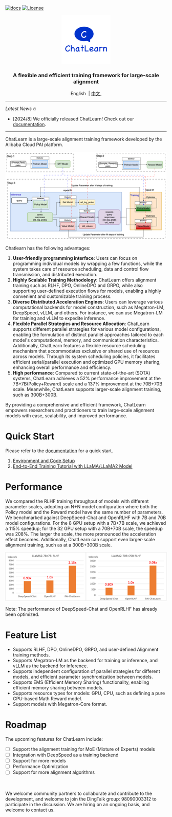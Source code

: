 
[![docs](https://img.shields.io/badge/docs-latest-brightgreen.svg)](https://chatlearn.readthedocs.io/en/latest/)
[![License](https://img.shields.io/badge/License-Apache%202.0-blue.svg)](https://github.com/alibaba/ChatLearn/blob/main/LICENSE)

<p align="center">
  <picture>
    <img alt="ChatLearn" src="docs/images/logo.jpg" width=30%>
  </picture>
</p>

<h3 align="center">
A flexible and efficient training framework for large-scale alignment
</h3>

<p align="center">
        &nbspEnglish&nbsp |  <a href="README_CN.md"> 中文 </a>&nbsp
</p>


---

*Latest News* 🔥
- [2024/8] We officially released ChatLearn! Check out our [documentation](docs/en/chatlearn.md).

---

ChatLearn is a large-scale alignment training framework developed by the Alibaba Cloud PAI platform.

![RLHF Flow](docs/images/rlhf.png)

Chatlearn has the following advantages:
1. **User-friendly programming interface**: Users can focus on programming individual models by wrapping a few functions, while the system takes care of resource scheduling, data and control flow transmission, and distributed execution.
2. **Highly Scalable Training Methodology**: ChatLearn offers alignment training such as RLHF, DPO, OnlineDPO and GRPO, while also supporting user-defined execution flows for models, enabling a highly convenient and customizable training process.
3. **Diverse Distributed Acceleration Engines**: Users can leverage various computational backends for model construction, such as Megatron-LM, DeepSpeed, vLLM, and others. For instance, we can use Megatron-LM for training and vLLM to expedite inference.
4. **Flexible Parallel Strategies and Resource Allocation**: ChatLearn supports different parallel strategies for various model configurations, enabling the formulation of distinct parallel approaches tailored to each model's computational, memory, and communication characteristics. Additionally, ChatLearn features a flexible resource scheduling mechanism that accommodates exclusive or shared use of resources across models. Through its system scheduling policies, it facilitates efficient serial/parallel execution and optimized GPU memory sharing, enhancing overall performance and efficiency.
5. **High performance**: Compared to current state-of-the-art (SOTA) systems, ChatLearn achieves a 52% performance improvement at the 7B+7B(Policy+Reward) scale and a 137% improvement at the 70B+70B scale. Meanwhile, ChatLearn supports larger-scale alignment training, such as 300B+300B.

By providing a comprehensive and efficient framework, ChatLearn empowers researchers and practitioners to train large-scale alignment models with ease, scalability, and improved performance.

# Quick Start

Please refer to the [documentation](https://chatlearn.readthedocs.io/en/latest/) for a quick start.

1. [Environment and Code Setup](docs/en/installation.md) 
2. [End-to-End Training Tutorial with LLaMA/LLaMA2 Model](docs/en/tutorial/tutorial_llama2.md)


# Performance

We compared the RLHF training throughput of models with different parameter scales, adopting an N+N model configuration where both the Policy model and the Reward model have the same number of parameters. We benchmarked against DeepSpeed-Chat and OpenRLHF with 7B and 70B model configurations. For the 8 GPU setup with a 7B+7B scale, we achieved a 115% speedup; for the 32 GPU setup with a 70B+70B scale, the speedup was 208%. The larger the scale, the more pronounced the acceleration effect becomes. Additionally, ChatLearn can support even larger-scale alignment training, such as at a 300B+300B scale.

![Compare Performance](docs/images/perf.png)

Note: The performance of DeepSpeed-Chat and OpenRLHF has already been optimized.

# Feature List

- Supports RLHF, DPO, OnlineDPO, GRPO, and user-defined Alignment training methods.
- Supports Megatron-LM as the backend for training or inference, and vLLM as the backend for inference.
- Supports independent configuration of parallel strategies for different models, and efficient parameter synchronization between models.
- Supports EMS (Efficient Memory Sharing) functionality, enabling efficient memory sharing between models.
- Supports resource types for models: GPU, CPU, such as defining a pure CPU-based Math Reward model.
- Support models with Megatron-Core format.

# Roadmap

The upcoming features for ChatLearn include:
- [ ] Support the alignment training for MoE (Mixture of Experts) models
- [ ] Integration with DeepSpeed as a training backend
- [ ] Support for more models
- [ ] Performance Optimization
- [ ] Support for more alignment algorithms

<br><br>
We welcome community partners to collaborate and contribute to the development, and welcome to join the DingTalk group: 98090003312 to participate in the discussion. We are hiring on an ongoing basis, and welcome to contact us.


